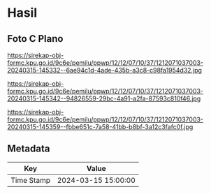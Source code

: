 # Hasil

## Foto C Plano

https://sirekap-obj-formc.kpu.go.id/9c6e/pemilu/ppwp/12/12/07/10/37/1212071037003-20240315-145332--6ae94c1d-4ade-435b-a3c8-c98fa1954d32.jpg

https://sirekap-obj-formc.kpu.go.id/9c6e/pemilu/ppwp/12/12/07/10/37/1212071037003-20240315-145342--94826559-29bc-4a91-a2fa-87593c810f46.jpg

https://sirekap-obj-formc.kpu.go.id/9c6e/pemilu/ppwp/12/12/07/10/37/1212071037003-20240315-145359--fbbe651c-7a58-41bb-b8bf-3a12c3fafc0f.jpg


## Metadata

| Key        | Value               |
| ---------- | ------------------- |
| Time Stamp | 2024-03-15 15:00:00 |



